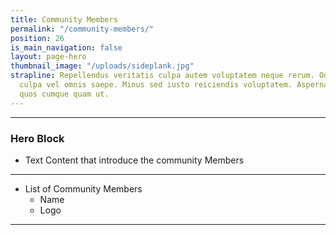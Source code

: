 ```yaml
---
title: Community Members
permalink: "/community-members/"
position: 26
is_main_navigation: false
layout: page-hero
thumbnail_image: "/uploads/sideplank.jpg"
strapline: Repellendus veritatis culpa autem voluptatem neque rerum. Odit eaque voluptatem
  culpa vel omnis saepe. Minus sed iusto reiciendis voluptatem. Aspernatur quia sequi
  quos cumque quam ut.
---
```


***
### Hero Block
+ Text Content that introduce the community Members

***

+ List of Community Members
    + Name
    + Logo

***